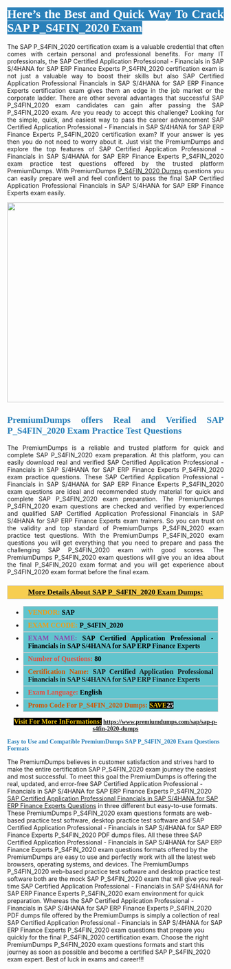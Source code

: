 <h1 style="text-align: justify;"><span style="color:#ffffff;"><span style="font-family:Georgia,serif;"><strong><span style="background-color:#2980b9;">Here’s the Best and Quick Way To Crack SAP P_S4FIN_2020 Exam</span></strong></span></span></h1>

<p style="text-align: justify;">The SAP P_S4FIN_2020 certification exam is a valuable credential that often comes with certain personal and professional benefits. For many IT professionals, the SAP Certified Application Professional - Financials in SAP S/4HANA for SAP ERP Finance Experts P_S4FIN_2020 certification exam is not just a valuable way to boost their skills but also SAP Certified Application Professional Financials in SAP S/4HANA for SAP ERP Finance Experts certification exam gives them an edge in the job market or the corporate ladder. There are other several advantages that successful SAP P_S4FIN_2020 exam candidates can gain after passing the SAP P_S4FIN_2020 exam. Are you ready to accept this challenge? Looking for the simple, quick, and easiest way to pass the career advancement SAP Certified Application Professional - Financials in SAP S/4HANA for SAP ERP Finance Experts P_S4FIN_2020 certification exam? If your answer is yes then you do not need to worry about it. Just visit the PremiumDumps and explore the top features of SAP Certified Application Professional - Financials in SAP S/4HANA for SAP ERP Finance Experts P_S4FIN_2020 exam practice test questions offered by the trusted platform PremiumDumps. With PremiumDumps <a href="https://www.premiumdumps.com/sap/sap-p-s4fin-2020-dumps">P_S4FIN_2020 Dumps</a> questions you can easily prepare well and feel confident to pass the final SAP Certified Application Professional Financials in SAP S/4HANA for SAP ERP Finance Experts exam easily.</p>

<p style="text-align: center;"><a href="https://www.premiumdumps.com/sap/sap-p-s4fin-2020-dumps"><img alt="" src="https://i.imgur.com/KJGzbJ2.jpeg" style="width: 700px; height: 465px;" /></a></p>

<h2 style="text-align: justify;"><span style="color:#2980b9;"><span style="font-family:Georgia,serif;"><strong>PremiumDumps offers Real and Verified SAP P_S4FIN_2020 Exam Practice Test Questions</strong></span></span></h2>

<p style="text-align: justify;">The PremiumDumps is a reliable and trusted platform for quick and complete SAP P_S4FIN_2020 exam preparation. At this platform, you can easily download real and verified SAP Certified Application Professional - Financials in SAP S/4HANA for SAP ERP Finance Experts P_S4FIN_2020 exam practice questions. These SAP Certified Application Professional - Financials in SAP S/4HANA for SAP ERP Finance Experts P_S4FIN_2020 exam questions are ideal and recommended study material for quick and complete SAP P_S4FIN_2020 exam preparation. The PremiumDumps P_S4FIN_2020 exam questions are checked and verified by experienced and qualified SAP Certified Application Professional Financials in SAP S/4HANA for SAP ERP Finance Experts exam trainers. So you can trust on the validity and top standard of PremiumDumps P_S4FIN_2020 exam practice test questions. With the PremiumDumps P_S4FIN_2020 exam questions you will get everything that you need to prepare and pass the challenging SAP P_S4FIN_2020 exam with good scores. The PremiumDumps P_S4FIN_2020 exam questions will give you an idea about the final P_S4FIN_2020 exam format and you will get experience about P_S4FIN_2020 exam format before the final exam.</p>

<h3 style="background: #f7ce50; border: 1px solid rgb(204, 204, 204); padding: 5px 10px; text-align: center;"><span style="font-family:Georgia,serif;"><u><u><span style="color:#000000;"><span style="font-size:11pt"><span style="line-height:normal"><b><span style="font-size:13.0pt"><span cambria="">More Details About SAP P_S4FIN_2020 Exam Dumps:</span></span></b></span></span></span></u></u></span></h3>

<ul>
	<li style="margin:0cm 10pt">
	<div style="background:#61c4cd; border: 1px solid rgb(204, 204, 204); padding: 5px 10px; text-align: justify;"><span style="font-family:Georgia,serif;"><span style="font-size:11pt"><span style="line-height:normal"><b><span style="font-size:12.0pt"><span new="" roman="" times=""><span style="color:#f39c12;">VENDOR:</span> <span style="color:#000000;">SAP</span></span></span></b></span></span></span></div>
	</li>
	<li style="margin:0cm 10pt">
	<div style="background: #61c4cd; border: 1px solid rgb(204, 204, 204); padding: 5px 10px; text-align: justify;"><span style="font-family:Georgia,serif;"><span style="font-size:11pt"><span style="line-height:normal"><b><span style="font-size:12.0pt"><span new="" roman="" times=""><span style="color:#f39c12;">EXAM CCODE:</span> <span style="color:#000000;">P_S4FIN_2020</span></span></span></b></span></span></span></div>
	</li>
	<li style="margin:0cm 10pt">
	<div style="background: #61c4cd; border: 1px solid rgb(204, 204, 204); padding: 5px 10px; text-align: justify;"><span style="font-family:Georgia,serif;"><span style="font-size:11pt"><span style="line-height:normal"><b><span style="font-size:12.0pt"><span new="" roman="" times=""><span style="color:#8e44ad;">EXAM NAME:</span> <span style="color:#000000;">SAP Certified Application Professional - Financials in SAP S/4HANA for SAP ERP Finance Experts</span></span></span></b></span></span></span></div>
	</li>
	<li style="margin:0cm 10pt">
	<div style="background: #61c4cd; border: 1px solid rgb(204, 204, 204); padding: 5px 10px;"><span style="font-family:Georgia,serif;"><span style="font-size:11pt"><span style="line-height:normal"><b><span style="font-size:12.0pt"><span new="" roman="" times=""><span style="color:#e74c3c;">Number of Questions:</span><span style="color:#000000;"><span style="color:#f1c40f;"> </span>80</span></span></span></b></span></span></span></div>
	</li>
	<li style="margin:0cm 10pt">
	<div style="background: #61c4cd; border: 1px solid rgb(204, 204, 204); padding: 5px 10px; text-align: justify;"><span style="font-family:Georgia,serif;"><span style="font-size:11pt"><span style="line-height:normal"><b><span style="font-size:12.0pt"><span new="" roman="" times=""><span style="color:#d35400;">Certification Name:</span> SAP Certified Application Professional Financials in SAP S/4HANA for SAP ERP Finance Experts</span></span></b></span></span></span></div>
	</li>
	<li style="margin:0cm 10pt">
	<div style="background: #61c4cd; border: 1px solid rgb(204, 204, 204); padding: 5px 10px; text-align: justify;"><span style="font-family:Georgia,serif;"><span style="font-size:11pt"><span style="line-height:normal"><b><span style="font-size:12.0pt"><span new="" roman="" times=""><span style="color:#e74c3c;">Exam Language:</span> <span style="color:#000000;">English</span></span></span></b></span></span></span></div>
	</li>
	<li style="margin:0cm 10pt">
	<div style="background: #61c4cd; border: 1px solid rgb(204, 204, 204); padding: 5px 10px;"><span style="font-family:Georgia,serif;"><span style="font-size:11pt"><span style="line-height:normal"><b><span style="font-size:12.0pt"><span new="" roman="" times=""><span style="color:#d35400;">Promo Code For P_S4FIN_2020 Dumps:</span><span style="color:#f1c40f;"> <span style="background-color:#000000;">SAVE</span></span><span style="color:#ffffff;"><span style="background-color:#000000;">25</span></span></span></span></b></span></span></span></div>
	</li>
</ul>

<p style="text-align: center;"><span style="font-family:Georgia,serif;"><strong><span style="font-size:16px;"><span style="color:#f1c40f;"><span style="background-color:#000000;">Visit For More InFormations:</span></span></span> <a href="https://www.premiumdumps.com/sap/sap-p-s4fin-2020-dumps">https://www.premiumdumps.com/sap/sap-p-s4fin-2020-dumps</a></strong></span></p>

<p><span style="color:#2980b9;"><span style="font-family:Georgia,serif;"><strong><strong><strong>Easy to Use and Compatible PremiumDumps SAP P_S4FIN_2020 Exam Questions Formats</strong></strong></strong></span></span></p>

<p>The PremiumDumps believes in customer satisfaction and strives hard to make the entire certification SAP P_S4FIN_2020 exam journey the easiest and most successful. To meet this goal the PremiumDumps is offering the real, updated, and error-free SAP Certified Application Professional - Financials in SAP S/4HANA for SAP ERP Finance Experts P_S4FIN_2020 <a href="https://www.premiumdumps.com/sap/sap-certified-application-professional-dumps">SAP Certified Application Professional Financials in SAP S/4HANA for SAP ERP Finance Experts Questions</a> in three different but easy-to-use formats. These PremiumDumps P_S4FIN_2020 exam questions formats are web-based practice test software, desktop practice test software and SAP Certified Application Professional - Financials in SAP S/4HANA for SAP ERP Finance Experts P_S4FIN_2020 PDF dumps files. All these three SAP Certified Application Professional - Financials in SAP S/4HANA for SAP ERP Finance Experts P_S4FIN_2020 exam questions formats offered by the PremiumDumps are easy to use and perfectly work with all the latest web browsers, operating systems, and devices. The PremiumDumps P_S4FIN_2020 web-based practice test software and desktop practice test software both are the mock SAP P_S4FIN_2020 exam that will give you real-time SAP Certified Application Professional - Financials in SAP S/4HANA for SAP ERP Finance Experts P_S4FIN_2020 exam environment for quick preparation. Whereas the SAP Certified Application Professional - Financials in SAP S/4HANA for SAP ERP Finance Experts P_S4FIN_2020 PDF dumps file offered by the PremiumDumps is simply a collection of real SAP Certified Application Professional - Financials in SAP S/4HANA for SAP ERP Finance Experts P_S4FIN_2020 exam questions that prepare you quickly for the final P_S4FIN_2020 certification exam. Choose the right PremiumDumps P_S4FIN_2020 exam questions formats and start this journey as soon as possible and become a certified SAP P_S4FIN_2020 exam expert. Best of luck in exams and career!!!</p>
